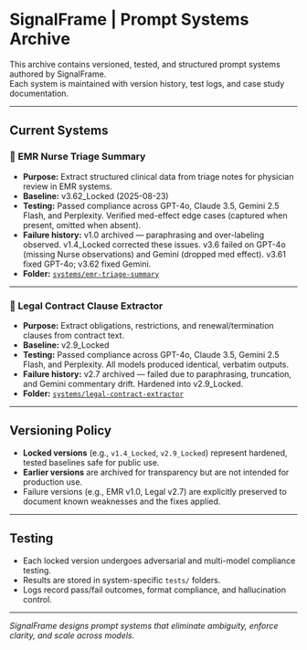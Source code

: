 # SignalFrame | Prompt Systems Archive

This archive contains versioned, tested, and structured prompt systems authored by SignalFrame.  
Each system is maintained with version history, test logs, and case study documentation.

---

## Current Systems

### 🏥 EMR Nurse Triage Summary
- **Purpose:** Extract structured clinical data from triage notes for physician review in EMR systems.  
- **Baseline:** v3.62_Locked (2025-08-23)  
- **Testing:** Passed compliance across GPT-4o, Claude 3.5, Gemini 2.5 Flash, and Perplexity. Verified med-effect edge cases (captured when present, omitted when absent).  
- **Failure history:** v1.0 archived — paraphrasing and over-labeling observed. v1.4_Locked corrected these issues. v3.6 failed on GPT-4o (missing Nurse observations) and Gemini (dropped med effect). v3.61 fixed GPT-4o; v3.62 fixed Gemini.  
- **Folder:** [`systems/emr-triage-summary`](systems/emr-triage-summary)  

---

### 📄 Legal Contract Clause Extractor
- **Purpose:** Extract obligations, restrictions, and renewal/termination clauses from contract text.  
- **Baseline:** v2.9_Locked  
- **Testing:** Passed compliance across GPT-4o, Claude 3.5, Gemini 2.5 Flash, and Perplexity. All models produced identical, verbatim outputs.  
- **Failure history:** v2.7 archived — failed due to paraphrasing, truncation, and Gemini commentary drift. Hardened into v2.9_Locked.  
- **Folder:** [`systems/legal-contract-extractor`](systems/legal-contract-extractor)  

---

## Versioning Policy
- **Locked versions** (e.g., `v1.4_Locked`, `v2.9_Locked`) represent hardened, tested baselines safe for public use.  
- **Earlier versions** are archived for transparency but are not intended for production use.  
- Failure versions (e.g., EMR v1.0, Legal v2.7) are explicitly preserved to document known weaknesses and the fixes applied.  

---

## Testing
- Each locked version undergoes adversarial and multi-model compliance testing.  
- Results are stored in system-specific `tests/` folders.  
- Logs record pass/fail outcomes, format compliance, and hallucination control.  

---

*SignalFrame designs prompt systems that eliminate ambiguity, enforce clarity, and scale across models.*
